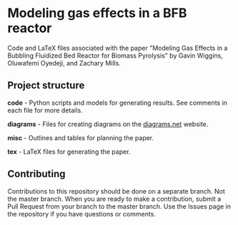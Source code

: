 # Modeling gas effects in a BFB reactor

Code and LaTeX files associated with the paper "Modeling Gas Effects in a Bubbling Fluidized Bed Reactor for Biomass Pyrolysis" by Gavin Wiggins, Oluwafemi Oyedeji, and Zachary Mills.

## Project structure

**code** - Python scripts and models for generating results. See comments in each file for more details.

**diagrams** - Files for creating diagrams on the [diagrams.net](https://www.diagrams.net) website.

**misc** - Outlines and tables for planning the paper.

**tex** - LaTeX files for generating the paper.

## Contributing

Contributions to this repository should be done on a separate branch. Not the master branch. When you are ready to make a contribution, submit a Pull Request from your branch to the master branch. Use the Issues page in the repository if you have questions or comments.
